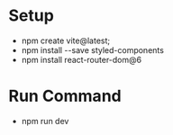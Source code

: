 
# Setup
- npm create vite@latest;
- npm install --save styled-components
- npm install react-router-dom@6

# Run Command
- npm run dev 
